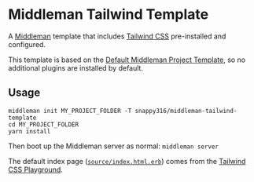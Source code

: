 # Middleman Tailwind Template

A [Middleman](https://middlemanapp.com) template that includes [Tailwind CSS](https://tailwindcss.com/) pre-installed and configured.

This template is based on the [Default Middleman Project Template](https://github.com/middleman/middleman-templates-default), so no additional plugins are installed by default.

## Usage
```
middleman init MY_PROJECT_FOLDER -T snappy316/middleman-tailwind-template
cd MY_PROJECT_FOLDER
yarn install
```

Then boot up the Middleman server as normal: `middleman server`

The default index page ([`source/index.html.erb`](source/index.html.erb)) comes from the [Tailwind CSS Playground](https://github.com/tailwindcss/playground/blob/master/public/index.html).
